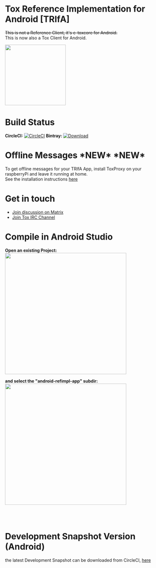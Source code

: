 # Tox Reference Implementation for Android [TRIfA]

~~This is not a Reference Client, it's c-toxcore for Android.~~<br>
This is now also a Tox Client for Android.

<a href="https://f-droid.org/app/com.zoffcc.applications.trifa"><img src="https://gitlab.com/fdroid/artwork/raw/master/badge/get-it-on.png" width="200"></a>

Build Status
=
**CircleCI:** [![CircleCI](https://circleci.com/gh/zoff99/ToxAndroidRefImpl/tree/zoff99%2Fdev003.png?style=badge)](https://circleci.com/gh/zoff99/ToxAndroidRefImpl/tree/zoff99%2Fdev003)
**Bintray:** [![Download](https://api.bintray.com/packages/zoff99/maven/trifajni/images/download.svg)](https://bintray.com/zoff99/maven/trifajni/_latestVersion)

Offline Messages \*NEW\* \*NEW\*
=
To get offline messages for your TRIfA App, install ToxProxy on your raspberryPi and leave it running at home.<br>
See the installation instructions [here](https://github.com/zoff99/ToxBlinkenwall_raspi_lite_image/blob/toxproxy_01/README.md)

Get in touch
=
* <a href="https://matrix.to/#/#trifa:matrix.org">Join discussion on Matrix</a><br>
* <a href="https://matrix.to/#/#freenode_#toktok:matrix.org">Join Tox IRC Channel</a><br>

Compile in Android Studio
=
**Open an existing Project:**<br>
<img src="https://github.com/zoff99/ToxAndroidRefImpl/blob/zoff99/dev003/image.png" width="400">

**and select the "android-refimpl-app" subdir:**<br>
<img src="https://github.com/zoff99/ToxAndroidRefImpl/blob/zoff99/dev003/image1.png" width="400">

<br><br>

Development Snapshot Version (Android)
=
the latest Development Snapshot can be downloaded from CircleCI, [here](https://circleci.com/api/v1.1/project/github/zoff99/ToxAndroidRefImpl/latest/artifacts/0/artefacts/ToxAndroidRefImpl.apk?filter=successful&branch=zoff99%2Fdev003)

<!--
<img src="https://circleci.com/api/v1/project/zoff99/ToxAndroidRefImpl/latest/artifacts/0/$CIRCLE_ARTIFACTS/capture_app_running_2.png?filter=successful&branch=zoff99%2Fdev003" width="148">
-->

